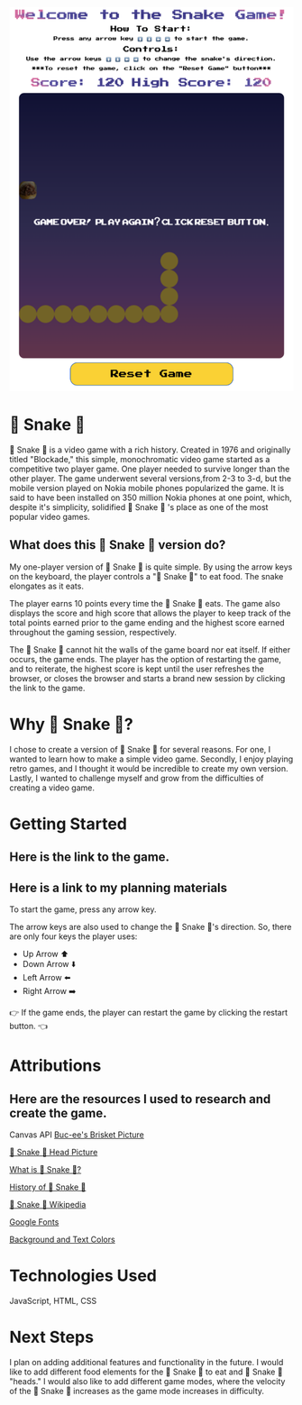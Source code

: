 ![Snake Game Image](/resources/pictures/snake-game.png)
#  🐍 Snake 🐍 

🐍 Snake 🐍 is a video game with a rich history. Created in 1976 and originally
titled "Blockade," this simple, monochromatic video game started as a competitive
two player game. One player needed to survive longer than the other player. The game
underwent several versions,from 2-3 to 3-d, but the mobile version played on Nokia
mobile phones popularized the game. It is said to have been installed on 350
million Nokia phones at one point, which, despite it's simplicity, solidified 
🐍  Snake 🐍 's place as one of the most popular video games.

## What does this 🐍 Snake 🐍 version do?

My one-player version of 🐍 Snake 🐍 is quite simple. By using the arrow keys on the 
keyboard, the player controls a "🐍 Snake 🐍" to eat food. The snake elongates as it eats.

The player earns 10 points every time the 🐍 Snake 🐍 eats. The game also displays the
score and high score that allows the player to keep track of the total points 
earned prior to the game ending and the highest score earned throughout
the gaming session, respectively.

The 🐍 Snake 🐍 cannot hit the walls of the game board nor eat itself. If either occurs,
the game ends. The player has the option of restarting the game, and to reiterate,
the highest score is kept until the user refreshes the browser, or closes the
browser and starts a brand new session by clicking the link to the game.

# Why 🐍 Snake 🐍?

I chose to create a version of 🐍 Snake 🐍 for several reasons. For one, I wanted to
learn how to make a simple video game. Secondly, I enjoy playing retro games,
and I thought it would be incredible to create my own version. Lastly, I wanted
to challenge myself and grow from the difficulties of creating a video game. 

# Getting Started

## Here is the link to the game.

## Here is a link to my planning materials

To start the game, press any arrow key.

The arrow keys are also used to change the 🐍 Snake 🐍's direction. So, there are only
four keys the player uses:
- Up Arrow ⬆️
- Down Arrow ⬇️
- Left Arrow ⬅️
- Right Arrow ➡️

👉 If the game ends, the player can restart the game by clicking the restart button. 👈

# Attributions

## Here are the resources I used to research and create the game.

Canvas API
[Buc-ee's Brisket Picture](https://www.yahoo.com/lifestyle/buc-ees-gas-station-sandwiches-121532566.html)

[🐍 Snake 🐍 Head Picture](https://avatars.githubusercontent.com/u/20377140?v=4)

[What is 🐍 Snake 🐍?](https://www.itsnicethat.com/features/taneli-armanto-the-history-of-snake-design-legacies-230221#:~:text=Snake's%20story%20begins%20long%20before,video%20games%20company%2C%20Gremlin%20Interactive)

[History of 🐍 Snake 🐍](https://www.coolmathgames.com/blog/the-history-of-snake-the-game)

[🐍 Snake 🐍 Wikipedia](https://en.wikipedia.org/wiki/Snake_(video_game_genre))

[Google Fonts](https://fonts.google.com/specimen/Press+Start+2P)

[Background and Text Colors](https://piktochart.com/tips/retro-80s-color-palette)

# Technologies Used

JavaScript, HTML, CSS

# Next Steps

I plan on adding additional features and functionality in the future. I would 
like to add different food elements for the 🐍 Snake 🐍 to eat and 🐍 Snake 🐍 "heads."
I would also like to add different game modes, where the velocity of the 🐍 Snake 🐍
increases as the game mode increases in difficulty.